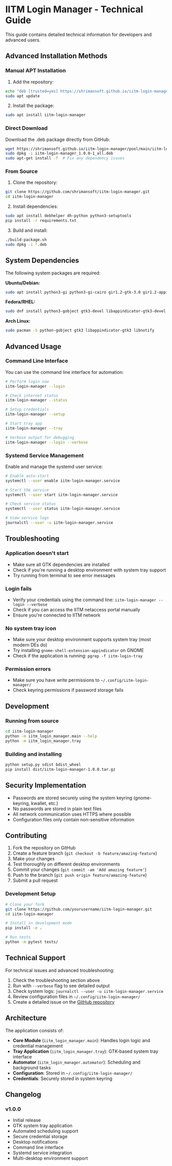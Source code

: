 # IITM Login Manager - Technical Guide

This guide contains detailed technical information for developers and advanced users.

## Advanced Installation Methods

### Manual APT Installation

1. Add the repository:
```bash
echo "deb [trusted=yes] https://shrimansoft.github.io/iitm-login-manager/ stable main" | sudo tee /etc/apt/sources.list.d/iitm-login-manager.list
sudo apt update
```

2. Install the package:
```bash
sudo apt install iitm-login-manager
```

### Direct Download

Download the .deb package directly from GitHub:

```bash
wget https://shrimansoft.github.io/iitm-login-manager/pool/main/iitm-login-manager_1.0.0-1_all.deb
sudo dpkg -i iitm-login-manager_1.0.0-1_all.deb
sudo apt-get install -f  # Fix any dependency issues
```

### From Source

1. Clone the repository:
```bash
git clone https://github.com/shrimansoft/iitm-login-manager.git
cd iitm-login-manager
```

2. Install dependencies:
```bash
sudo apt install debhelper dh-python python3-setuptools
pip install -r requirements.txt
```

3. Build and install:
```bash
./build-package.sh
sudo dpkg -i *.deb
```

## System Dependencies

The following system packages are required:

**Ubuntu/Debian:**
```bash
sudo apt install python3-gi python3-gi-cairo gir1.2-gtk-3.0 gir1.2-appindicator3-0.1 gir1.2-notify-0.7
```

**Fedora/RHEL:**
```bash
sudo dnf install python3-gobject gtk3-devel libappindicator-gtk3-devel libnotify-devel
```

**Arch Linux:**
```bash
sudo pacman -S python-gobject gtk3 libappindicator-gtk3 libnotify
```

## Advanced Usage

### Command Line Interface

You can use the command line interface for automation:

```bash
# Perform login now
iitm-login-manager --login

# Check internet status
iitm-login-manager --status

# Setup credentials
iitm-login-manager --setup

# Start tray app
iitm-login-manager --tray

# Verbose output for debugging
iitm-login-manager --login --verbose
```

### Systemd Service Management

Enable and manage the systemd user service:

```bash
# Enable auto-start
systemctl --user enable iitm-login-manager.service

# Start the service
systemctl --user start iitm-login-manager.service

# Check service status
systemctl --user status iitm-login-manager.service

# View service logs
journalctl --user -u iitm-login-manager.service
```

## Troubleshooting

### Application doesn't start
- Make sure all GTK dependencies are installed
- Check if you're running a desktop environment with system tray support
- Try running from terminal to see error messages

### Login fails
- Verify your credentials using the command line: `iitm-login-manager --login --verbose`
- Check if you can access the IITM netaccess portal manually
- Ensure you're connected to IITM network

### No system tray icon
- Make sure your desktop environment supports system tray (most modern DEs do)
- Try installing `gnome-shell-extension-appindicator` on GNOME
- Check if the application is running: `pgrep -f iitm-login-tray`

### Permission errors
- Make sure you have write permissions to `~/.config/iitm-login-manager/`
- Check keyring permissions if password storage fails

## Development

### Running from source

```bash
cd iitm-login-manager
python -m iitm_login_manager.main --help
python -m iitm_login_manager.tray
```

### Building and installing

```bash
python setup.py sdist bdist_wheel
pip install dist/iitm-login-manager-1.0.0.tar.gz
```

## Security Implementation

- Passwords are stored securely using the system keyring (gnome-keyring, kwallet, etc.)
- No passwords are stored in plain text files
- All network communication uses HTTPS where possible
- Configuration files only contain non-sensitive information

## Contributing

1. Fork the repository on GitHub
2. Create a feature branch (`git checkout -b feature/amazing-feature`)
3. Make your changes
4. Test thoroughly on different desktop environments
5. Commit your changes (`git commit -am 'Add amazing feature'`)
6. Push to the branch (`git push origin feature/amazing-feature`)
7. Submit a pull request

### Development Setup

```bash
# Clone your fork
git clone https://github.com/yourusername/iitm-login-manager.git
cd iitm-login-manager

# Install in development mode
pip install -e .

# Run tests
python -m pytest tests/
```

## Technical Support

For technical issues and advanced troubleshooting:

1. Check the troubleshooting section above
2. Run with `--verbose` flag to see detailed output
3. Check system logs: `journalctl --user -u iitm-login-manager.service`
4. Review configuration files in `~/.config/iitm-login-manager/`
5. Create a detailed issue on the [GitHub repository](https://github.com/shrimansoft/iitm-login-manager/issues)

## Architecture

The application consists of:

- **Core Module** (`iitm_login_manager.main`): Handles login logic and credential management
- **Tray Application** (`iitm_login_manager.tray`): GTK-based system tray interface
- **Automator** (`iitm_login_manager.automator`): Scheduling and background tasks
- **Configuration**: Stored in `~/.config/iitm-login-manager/`
- **Credentials**: Securely stored in system keyring

## Changelog

### v1.0.0
- Initial release
- GTK system tray application
- Automated scheduling support
- Secure credential storage
- Desktop notifications
- Command line interface
- Systemd service integration
- Multi-desktop environment support
